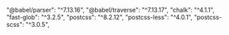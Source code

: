  "@babel/parser": "^7.13.16",
    "@babel/traverse": "^7.13.17",
    "chalk": "^4.1.1",
    "fast-glob": "^3.2.5",
    "postcss": "^8.2.12",
    "postcss-less": "^4.0.1",
    "postcss-scss": "^3.0.5",
